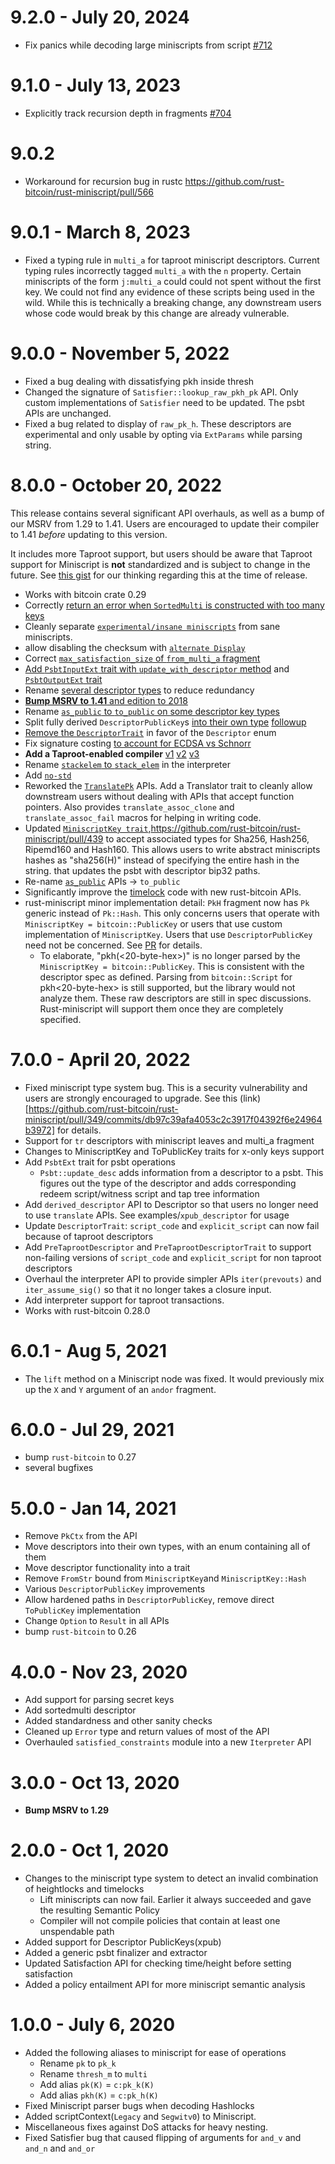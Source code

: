 # 9.2.0 - July 20, 2024

- Fix panics while decoding large miniscripts from script [#712](https://github.com/rust-bitcoin/rust-miniscript/pull/712)

# 9.1.0 - July 13, 2023
- Explicitly track recursion depth in fragments [#704](https://github.com/rust-bitcoin/rust-miniscript/pull/704)

# 9.0.2

- Workaround for recursion bug in rustc https://github.com/rust-bitcoin/rust-miniscript/pull/566

# 9.0.1 - March 8, 2023

- Fixed a typing rule in `multi_a` for taproot miniscript descriptors. Current typing rules
incorrectly tagged `multi_a` with the `n` property. Certain miniscripts of the form `j:multi_a` could
could not spent without the first key. We could not find any evidence of these scripts being used
in the wild. While this is technically a breaking change, any downstream users whose code would
break by this change are already vulnerable.

# 9.0.0 - November 5, 2022

- Fixed a bug dealing with dissatisfying pkh inside thresh
- Changed the signature of `Satisfier::lookup_raw_pkh_pk` API. Only custom implementations
  of `Satisfier` need to be updated. The psbt APIs are unchanged.
- Fixed a bug related to display of `raw_pk_h`. These descriptors are experimental
  and only usable by opting via `ExtParams` while parsing string.
# 8.0.0 - October 20, 2022

This release contains several significant API overhauls, as well as a bump
of our MSRV from 1.29 to 1.41. Users are encouraged to update their compiler
to 1.41 *before* updating to this version.

It includes more Taproot support, but users should be aware that Taproot
support for Miniscript is **not** standardized and is subject to change in
the future. See [this gist](https://gist.github.com/sipa/06c5c844df155d4e5044c2c8cac9c05e)
for our thinking regarding this at the time of release.

- Works with bitcoin crate 0.29
- Correctly [return an error when `SortedMulti` is constructed with too many keys](https://github.com/rust-bitcoin/rust-miniscript/pull/366/)
- Cleanly separate [`experimental/insane miniscripts`](https://github.com/rust-bitcoin/rust-miniscript/pull/461) from sane miniscripts.
- allow disabling the checksum with [`alternate Display`](https://github.com/rust-bitcoin/rust-miniscript/pull/478)
- Correct [`max_satisfaction_size` of `from_multi_a` fragment](https://github.com/rust-bitcoin/rust-miniscript/pull/346/)
- [Add `PsbtInputExt` trait with `update_with_descriptor` method](https://github.com/rust-bitcoin/rust-miniscript/pull/339/) and [`PsbtOutputExt` trait](https://github.com/rust-bitcoin/rust-miniscript/pull/465/)
- Rename [several descriptor types](https://github.com/rust-bitcoin/rust-miniscript/pull/376/) to reduce redundancy
- [**Bump MSRV to 1.41** and edition to 2018](https://github.com/rust-bitcoin/rust-miniscript/pull/365/)
- Rename [`as_public` to `to_public` on some descriptor key types](https://github.com/rust-bitcoin/rust-miniscript/pull/377/)
- Split fully derived `DescriptorPublicKey`s [into their own type](https://github.com/rust-bitcoin/rust-miniscript/pull/345/) [followup](https://github.com/rust-bitcoin/rust-miniscript/pull/448/)
- [Remove the `DescriptorTrait`](https://github.com/rust-bitcoin/rust-miniscript/pull/386/) in favor of the `Descriptor` enum
- Fix signature costing [to account for ECDSA vs Schnorr](https://github.com/rust-bitcoin/rust-miniscript/pull/340/)
- **Add a Taproot-enabled compiler** [v1](https://github.com/rust-bitcoin/rust-miniscript/pull/291/) [v2](https://github.com/rust-bitcoin/rust-miniscript/pull/342/) [v3](https://github.com/rust-bitcoin/rust-miniscript/pull/418/)
- Rename [`stackelem` to `stack_elem`](https://github.com/rust-bitcoin/rust-miniscript/pull/411/) in the interpreter
- Add [`no-std`](https://github.com/rust-bitcoin/rust-miniscript/pull/277)
- Reworked the [`TranslatePk`](https://github.com/rust-bitcoin/rust-miniscript/pull/426) APIs. Add a Translator trait to cleanly allow downstream users without dealing with APIs that accept function pointers. Also provides `translate_assoc_clone` and `translate_assoc_fail` macros for helping in writing code.
- Updated [`MiniscriptKey trait`](https://github.com/rust-bitcoin/rust-miniscript/pull/434),https://github.com/rust-bitcoin/rust-miniscript/pull/439 to accept associated types for Sha256, Hash256, Ripemd160 and
Hash160. This allows users to write abstract miniscripts hashes as "sha256(H)" instead of specifying the entire hash in the string.
that updates the psbt with descriptor bip32 paths.
- Re-name [`as_public`](https://github.com/rust-bitcoin/rust-miniscript/pull/377) APIs -> `to_public`
- Significantly improve the [timelock](https://github.com/rust-bitcoin/rust-miniscript/pull/414) code with new rust-bitcoin APIs.
- rust-miniscript minor implementation detail: `PkH` fragment now has `Pk` generic instead of `Pk::Hash`. This only concerns users
that operate with `MiniscriptKey = bitcoin::PublicKey` or users that use custom implementation of `MiniscriptKey`. Users that use
`DescriptorPublicKey` need not be concerned. See [PR](https://github.com/rust-bitcoin/rust-miniscript/pull/431) for details.
  - To elaborate, "pkh(<20-byte-hex>)" is no longer parsed by the `MiniscriptKey = bitcoin::PublicKey`.
This is consistent with the descriptor spec as defined. Parsing from `bitcoin::Script` for pkh<20-byte-hex> is still supported, but the library would not analyze them. These raw descriptors are still in spec discussions. Rust-miniscript will support them once they are completely specified.

# 7.0.0 - April 20, 2022

- Fixed miniscript type system bug. This is a security vulnerability and users are strongly encouraged to upgrade.
See this (link)[https://github.com/rust-bitcoin/rust-miniscript/pull/349/commits/db97c39afa4053c2c3917f04392f6e24964b3972] for details.
- Support for `tr` descriptors with miniscript leaves and multi_a fragment
- Changes to MiniscriptKey and ToPublicKey traits for x-only keys support
- Add `PsbtExt` trait for psbt operations
  - `Psbt::update_desc` adds information from a descriptor to a psbt. This figures
    out the type of the descriptor and adds corresponding redeem script/witness script
    and tap tree information
- Add `derived_descriptor` API to Descriptor so that users no longer need to use
`translate` APIs. See examples/`xpub_descriptor` for usage
- Update `DescriptorTrait`: `script_code` and `explicit_script` can now fail because
  of taproot descriptors
- Add `PreTaprootDescriptor` and `PreTaprootDescriptorTrait` to support non-failing versions
  of `script_code` and `explicit_script` for non taproot descriptors
- Overhaul the interpreter API to provide simpler APIs `iter(prevouts)` and `iter_assume_sig()`
  so that it no longer takes a closure input.
- Add interpreter support for taproot transactions.
- Works with rust-bitcoin 0.28.0
# 6.0.1 - Aug 5, 2021

- The `lift` method on a Miniscript node was fixed. It would previously mix up
  the `X` and `Y` argument of an `andor` fragment.

# 6.0.0 - Jul 29, 2021

- bump `rust-bitcoin` to 0.27
- several bugfixes

# 5.0.0 - Jan 14, 2021

- Remove `PkCtx` from the API
- Move descriptors into their own types, with an enum containing all of them
- Move descriptor functionality into a trait
- Remove `FromStr` bound from `MiniscriptKey`and `MiniscriptKey::Hash`
- Various `DescriptorPublicKey` improvements
- Allow hardened paths in `DescriptorPublicKey`, remove direct `ToPublicKey` implementation
- Change `Option` to `Result` in all APIs
- bump `rust-bitcoin` to 0.26

# 4.0.0 - Nov 23, 2020

- Add support for parsing secret keys
- Add sortedmulti descriptor
- Added standardness and other sanity checks
- Cleaned up `Error` type and return values of most of the API
- Overhauled `satisfied_constraints` module into a new `Iterpreter` API

# 3.0.0 - Oct 13, 2020

- **Bump MSRV to 1.29**

# 2.0.0 - Oct 1, 2020

- Changes to the miniscript type system to detect an invalid
  combination of heightlocks and timelocks
     - Lift miniscripts can now fail. Earlier it always succeeded and gave
       the resulting Semantic Policy
     - Compiler will not compile policies that contain at least one
     unspendable path
- Added support for Descriptor PublicKeys(xpub)
- Added a generic psbt finalizer and extractor
- Updated Satisfaction API for checking time/height before setting satisfaction
- Added a policy entailment API for more miniscript semantic analysis

# 1.0.0 - July 6, 2020

- Added the following aliases to miniscript for ease of operations
	- Rename `pk` to `pk_k`
	- Rename `thresh_m` to `multi`
	- Add alias `pk(K)` = `c:pk_k(K)`
	- Add alias `pkh(K)` = `c:pk_h(K)`
- Fixed Miniscript parser bugs when decoding Hashlocks
- Added scriptContext(`Legacy` and `Segwitv0`) to Miniscript.
- Miscellaneous fixes against DoS attacks for heavy nesting.
- Fixed Satisfier bug that caused flipping of arguments for `and_v` and `and_n` and `and_or`

